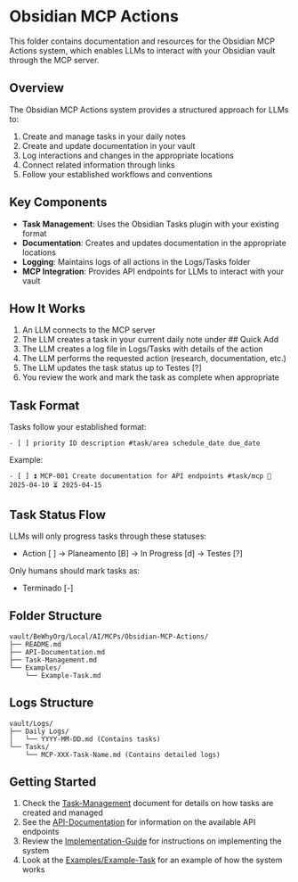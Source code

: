 # Obsidian MCP Actions

This folder contains documentation and resources for the Obsidian MCP Actions system, which enables LLMs to interact with your Obsidian vault through the MCP server.

## Overview

The Obsidian MCP Actions system provides a structured approach for LLMs to:

1. Create and manage tasks in your daily notes
2. Create and update documentation in your vault
3. Log interactions and changes in the appropriate locations
4. Connect related information through links
5. Follow your established workflows and conventions

## Key Components

- **Task Management**: Uses the Obsidian Tasks plugin with your existing format
- **Documentation**: Creates and updates documentation in the appropriate locations
- **Logging**: Maintains logs of all actions in the Logs/Tasks folder
- **MCP Integration**: Provides API endpoints for LLMs to interact with your vault

## How It Works

1. An LLM connects to the MCP server
2. The LLM creates a task in your current daily note under ## Quick Add
3. The LLM creates a log file in Logs/Tasks with details of the action
4. The LLM performs the requested action (research, documentation, etc.)
5. The LLM updates the task status up to Testes [?]
6. You review the work and mark the task as complete when appropriate

## Task Format

Tasks follow your established format:

```
- [ ] priority ID description #task/area schedule_date due_date
```

Example:
```
- [ ] ⏫ MCP-001 Create documentation for API endpoints #task/mcp 📅 2025-04-10 ⏳ 2025-04-15
```

## Task Status Flow

LLMs will only progress tasks through these statuses:
- Action [ ] → Planeamento [B] → In Progress [d] → Testes [?]

Only humans should mark tasks as:
- Terminado [-]

## Folder Structure

```
vault/BeWhyOrg/Local/AI/MCPs/Obsidian-MCP-Actions/
├── README.md
├── API-Documentation.md
├── Task-Management.md
└── Examples/
    └── Example-Task.md
```

## Logs Structure

```
vault/Logs/
├── Daily Logs/
│   └── YYYY-MM-DD.md (Contains tasks)
└── Tasks/
    └── MCP-XXX-Task-Name.md (Contains detailed logs)
```

## Getting Started

1. Check the [Task-Management](Task-Management.md) document for details on how tasks are created and managed
2. See the [API-Documentation](API-Documentation.md) for information on the available API endpoints
3. Review the [Implementation-Guide](Implementation-Guide.md) for instructions on implementing the system
4. Look at the [Examples/Example-Task](Examples/Example-Task.md) for an example of how the system works
